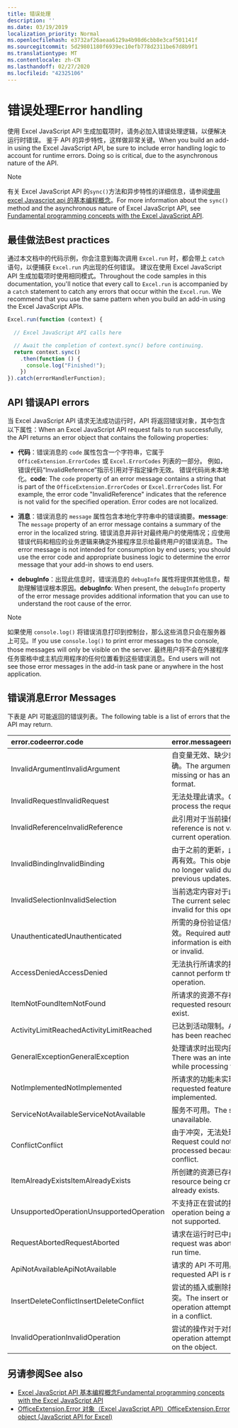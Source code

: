 ```yaml
---
title: 错误处理
description: ''
ms.date: 03/19/2019
localization_priority: Normal
ms.openlocfilehash: e3732af26aeaa6129a4b98d6cbb8e3caf501141f
ms.sourcegitcommit: 5d29801180f6939ec10efb778d2311be67d8b9f1
ms.translationtype: MT
ms.contentlocale: zh-CN
ms.lasthandoff: 02/27/2020
ms.locfileid: "42325106"
---
```

# <a name="error-handling"></a><span data-ttu-id="57319-102">错误处理</span><span class="sxs-lookup"><span data-stu-id="57319-102">Error handling</span></span>

<span data-ttu-id="57319-p101">使用 Excel JavaScript API 生成加载项时，请务必加入错误处理逻辑，以便解决运行时错误。 鉴于 API 的异步特性，这样做非常关键。</span><span class="sxs-lookup"><span data-stu-id="57319-p101">When you build an add-in using the Excel JavaScript API, be sure to include error handling logic to account for runtime errors. Doing so is critical, due to the asynchronous nature of the API.</span></span>

> [!NOTE]
> <span data-ttu-id="57319-105">有关 Excel JavaScript API 的`sync()`方法和异步特性的详细信息，请参阅[使用 excel Javascript api 的基本编程概念](excel-add-ins-core-concepts.md)。</span><span class="sxs-lookup"><span data-stu-id="57319-105">For more information about the `sync()` method and the asynchronous nature of Excel JavaScript API, see [Fundamental programming concepts with the Excel JavaScript API](excel-add-ins-core-concepts.md).</span></span>

## <a name="best-practices"></a><span data-ttu-id="57319-106">最佳做法</span><span class="sxs-lookup"><span data-stu-id="57319-106">Best practices</span></span>

<span data-ttu-id="57319-p102">通过本文档中的代码示例，你会注意到每次调用 `Excel.run` 时，都会带上 `catch` 语句，以便捕获 `Excel.run` 内出现的任何错误。 建议在使用 Excel JavaScript API 生成加载项时使用相同模式。</span><span class="sxs-lookup"><span data-stu-id="57319-p102">Throughout the code samples in this documentation, you'll notice that every call to `Excel.run` is accompanied by a `catch` statement to catch any errors that occur within the `Excel.run`. We recommend that you use the same pattern when you build an add-in using the Excel JavaScript APIs.</span></span>

```js
Excel.run(function (context) {
  
  // Excel JavaScript API calls here

  // Await the completion of context.sync() before continuing.
  return context.sync()
    .then(function () {
      console.log("Finished!");
    })
}).catch(errorHandlerFunction);
```

## <a name="api-errors"></a><span data-ttu-id="57319-109">API 错误</span><span class="sxs-lookup"><span data-stu-id="57319-109">API errors</span></span>

<span data-ttu-id="57319-110">当 Excel JavaScript API 请求无法成功运行时，API 将返回错误对象，其中包含以下属性：</span><span class="sxs-lookup"><span data-stu-id="57319-110">When an Excel JavaScript API request fails to run successfully, the API returns an error object that contains the following properties:</span></span>

- <span data-ttu-id="57319-p103">**代码**：错误消息的 `code` 属性包含一个字符串，它属于 `OfficeExtension.ErrorCodes` 或 `Excel.ErrorCodes` 列表的一部分。 例如，错误代码“InvalidReference”指示引用对于指定操作无效。 错误代码尚未本地化。</span><span class="sxs-lookup"><span data-stu-id="57319-p103">**code**:  The `code` property of an error message contains a string that is part of the `OfficeExtension.ErrorCodes` or `Excel.ErrorCodes` list. For example, the error code "InvalidReference" indicates that the reference is not valid for the specified operation. Error codes are not localized.</span></span>

- <span data-ttu-id="57319-114">**消息**：错误消息的 `message` 属性包含本地化字符串中的错误摘要。</span><span class="sxs-lookup"><span data-stu-id="57319-114">**message**: The `message` property of an error message contains a summary of the error in the localized string.</span></span> <span data-ttu-id="57319-115">错误消息并非针对最终用户的使用情况；应使用错误代码和相应的业务逻辑来确定外接程序显示给最终用户的错误消息。</span><span class="sxs-lookup"><span data-stu-id="57319-115">The error message is not intended for consumption by end users; you should use the error code and appropriate business logic to determine the error message that your add-in shows to end users.</span></span>

- <span data-ttu-id="57319-116">**debugInfo**：出现此信息时，错误消息的 `debugInfo` 属性将提供其他信息，帮助理解错误根本原因。</span><span class="sxs-lookup"><span data-stu-id="57319-116">**debugInfo**: When present, the `debugInfo` property of the error message provides additional information that you can use to understand the root cause of the error.</span></span>

> [!NOTE]
> <span data-ttu-id="57319-117">如果使用 `console.log()` 将错误消息打印到控制台，那么这些消息只会在服务器上可见。</span><span class="sxs-lookup"><span data-stu-id="57319-117">If you use `console.log()` to print error messages to the console, those messages will only be visible on the server.</span></span> <span data-ttu-id="57319-118">最终用户将不会在外接程序任务窗格中或主机应用程序的任何位置看到这些错误消息。</span><span class="sxs-lookup"><span data-stu-id="57319-118">End users will not see those error messages in the add-in task pane or anywhere in the host application.</span></span>

## <a name="error-messages"></a><span data-ttu-id="57319-119">错误消息</span><span class="sxs-lookup"><span data-stu-id="57319-119">Error Messages</span></span>

<span data-ttu-id="57319-120">下表是 API 可能返回的错误列表。</span><span class="sxs-lookup"><span data-stu-id="57319-120">The following table is a list of errors that the API may return.</span></span>

|<span data-ttu-id="57319-121">error.code</span><span class="sxs-lookup"><span data-stu-id="57319-121">error.code</span></span> | <span data-ttu-id="57319-122">error.message</span><span class="sxs-lookup"><span data-stu-id="57319-122">error.message</span></span> |
|:----------|:--------------|
|<span data-ttu-id="57319-123">InvalidArgument</span><span class="sxs-lookup"><span data-stu-id="57319-123">InvalidArgument</span></span> |<span data-ttu-id="57319-124">自变量无效、缺少或格式不正确。</span><span class="sxs-lookup"><span data-stu-id="57319-124">The argument is invalid or missing or has an incorrect format.</span></span>|
|<span data-ttu-id="57319-125">InvalidRequest</span><span class="sxs-lookup"><span data-stu-id="57319-125">InvalidRequest</span></span>  |<span data-ttu-id="57319-126">无法处理此请求。</span><span class="sxs-lookup"><span data-stu-id="57319-126">Cannot process the request.</span></span>|
|<span data-ttu-id="57319-127">InvalidReference</span><span class="sxs-lookup"><span data-stu-id="57319-127">InvalidReference</span></span>|<span data-ttu-id="57319-128">此引用对于当前操作无效。</span><span class="sxs-lookup"><span data-stu-id="57319-128">This reference is not valid for the current operation.</span></span>|
|<span data-ttu-id="57319-129">InvalidBinding</span><span class="sxs-lookup"><span data-stu-id="57319-129">InvalidBinding</span></span>  |<span data-ttu-id="57319-130">由于之前的更新，此对象绑定不再有效。</span><span class="sxs-lookup"><span data-stu-id="57319-130">This object binding is no longer valid due to previous updates.</span></span>|
|<span data-ttu-id="57319-131">InvalidSelection</span><span class="sxs-lookup"><span data-stu-id="57319-131">InvalidSelection</span></span>|<span data-ttu-id="57319-132">当前选定内容对于此操作无效。</span><span class="sxs-lookup"><span data-stu-id="57319-132">The current selection is invalid for this operation.</span></span>|
|<span data-ttu-id="57319-133">Unauthenticated</span><span class="sxs-lookup"><span data-stu-id="57319-133">Unauthenticated</span></span> |<span data-ttu-id="57319-134">所需的身份验证信息缺少或无效。</span><span class="sxs-lookup"><span data-stu-id="57319-134">Required authentication information is either missing or invalid.</span></span>|
|<span data-ttu-id="57319-135">AccessDenied</span><span class="sxs-lookup"><span data-stu-id="57319-135">AccessDenied</span></span> |<span data-ttu-id="57319-136">无法执行所请求的操作。</span><span class="sxs-lookup"><span data-stu-id="57319-136">You cannot perform the requested operation.</span></span>|
|<span data-ttu-id="57319-137">ItemNotFound</span><span class="sxs-lookup"><span data-stu-id="57319-137">ItemNotFound</span></span> |<span data-ttu-id="57319-138">所请求的资源不存在。</span><span class="sxs-lookup"><span data-stu-id="57319-138">The requested resource doesn't exist.</span></span>|
|<span data-ttu-id="57319-139">ActivityLimitReached</span><span class="sxs-lookup"><span data-stu-id="57319-139">ActivityLimitReached</span></span>|<span data-ttu-id="57319-140">已达到活动限制。</span><span class="sxs-lookup"><span data-stu-id="57319-140">Activity limit has been reached.</span></span>|
|<span data-ttu-id="57319-141">GeneralException</span><span class="sxs-lookup"><span data-stu-id="57319-141">GeneralException</span></span>|<span data-ttu-id="57319-142">处理请求时出现内部错误。</span><span class="sxs-lookup"><span data-stu-id="57319-142">There was an internal error while processing the request.</span></span>|
|<span data-ttu-id="57319-143">NotImplemented</span><span class="sxs-lookup"><span data-stu-id="57319-143">NotImplemented</span></span>  |<span data-ttu-id="57319-144">所请求的功能未实现。</span><span class="sxs-lookup"><span data-stu-id="57319-144">The requested feature isn't implemented.</span></span>|
|<span data-ttu-id="57319-145">ServiceNotAvailable</span><span class="sxs-lookup"><span data-stu-id="57319-145">ServiceNotAvailable</span></span>|<span data-ttu-id="57319-146">服务不可用。</span><span class="sxs-lookup"><span data-stu-id="57319-146">The service is unavailable.</span></span>|
|<span data-ttu-id="57319-147">Conflict</span><span class="sxs-lookup"><span data-stu-id="57319-147">Conflict</span></span>|<span data-ttu-id="57319-148">由于冲突，无法处理请求。</span><span class="sxs-lookup"><span data-stu-id="57319-148">Request could not be processed because of a conflict.</span></span>|
|<span data-ttu-id="57319-149">ItemAlreadyExists</span><span class="sxs-lookup"><span data-stu-id="57319-149">ItemAlreadyExists</span></span>|<span data-ttu-id="57319-150">所创建的资源已存在。</span><span class="sxs-lookup"><span data-stu-id="57319-150">The resource being created already exists.</span></span>|
|<span data-ttu-id="57319-151">UnsupportedOperation</span><span class="sxs-lookup"><span data-stu-id="57319-151">UnsupportedOperation</span></span>|<span data-ttu-id="57319-152">不支持正在尝试的操作。</span><span class="sxs-lookup"><span data-stu-id="57319-152">The operation being attempted is not supported.</span></span>|
|<span data-ttu-id="57319-153">RequestAborted</span><span class="sxs-lookup"><span data-stu-id="57319-153">RequestAborted</span></span>|<span data-ttu-id="57319-154">请求在运行时已中止。</span><span class="sxs-lookup"><span data-stu-id="57319-154">The request was aborted during run time.</span></span>|
|<span data-ttu-id="57319-155">ApiNotAvailable</span><span class="sxs-lookup"><span data-stu-id="57319-155">ApiNotAvailable</span></span>|<span data-ttu-id="57319-156">请求的 API 不可用。</span><span class="sxs-lookup"><span data-stu-id="57319-156">The requested API is not available.</span></span>|
|<span data-ttu-id="57319-157">InsertDeleteConflict</span><span class="sxs-lookup"><span data-stu-id="57319-157">InsertDeleteConflict</span></span>|<span data-ttu-id="57319-158">尝试的插入或删除操作导致冲突。</span><span class="sxs-lookup"><span data-stu-id="57319-158">The insert or delete operation attempted resulted in a conflict.</span></span>|
|<span data-ttu-id="57319-159">InvalidOperation</span><span class="sxs-lookup"><span data-stu-id="57319-159">InvalidOperation</span></span>|<span data-ttu-id="57319-160">尝试的操作对于对象无效。</span><span class="sxs-lookup"><span data-stu-id="57319-160">The operation attempted is invalid on the object.</span></span>|

## <a name="see-also"></a><span data-ttu-id="57319-161">另请参阅</span><span class="sxs-lookup"><span data-stu-id="57319-161">See also</span></span>

- [<span data-ttu-id="57319-162">Excel JavaScript API 基本编程概念</span><span class="sxs-lookup"><span data-stu-id="57319-162">Fundamental programming concepts with the Excel JavaScript API</span></span>](excel-add-ins-core-concepts.md)
- [<span data-ttu-id="57319-163">OfficeExtension.Error 对象（Excel JavaScript API）</span><span class="sxs-lookup"><span data-stu-id="57319-163">OfficeExtension.Error object (JavaScript API for Excel)</span></span>](/javascript/api/office/officeextension.error)
